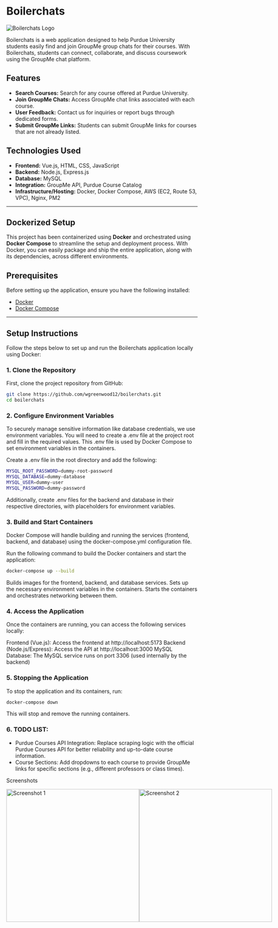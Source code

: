 # Boilerchats
![Boilerchats Logo](https://github.com/wgreenwood12/Purdue-Boilerchats/blob/main/vue-project/ghost1.png)

Boilerchats is a web application designed to help Purdue University students easily find and join GroupMe group chats for their courses. With Boilerchats, students can connect, collaborate, and discuss coursework using the GroupMe chat platform.

## Features
- **Search Courses:** Search for any course offered at Purdue University.
- **Join GroupMe Chats:** Access GroupMe chat links associated with each course.
- **User Feedback:** Contact us for inquiries or report bugs through dedicated forms.
- **Submit GroupMe Links:** Students can submit GroupMe links for courses that are not already listed.

## Technologies Used
- **Frontend:** Vue.js, HTML, CSS, JavaScript
- **Backend:** Node.js, Express.js
- **Database:** MySQL
- **Integration:** GroupMe API, Purdue Course Catalog
- **Infrastructure/Hosting:** Docker, Docker Compose, AWS (EC2, Route 53, VPC), Nginx, PM2

---

## Dockerized Setup

This project has been containerized using **Docker** and orchestrated using **Docker Compose** to streamline the setup and deployment process. With Docker, you can easily package and ship the entire application, along with its dependencies, across different environments.

## Prerequisites

Before setting up the application, ensure you have the following installed:

- [Docker](https://docs.docker.com/get-docker/)
- [Docker Compose](https://docs.docker.com/compose/install/)

---

## Setup Instructions

Follow the steps below to set up and run the Boilerchats application locally using Docker:

### 1. Clone the Repository

First, clone the project repository from GitHub:

```bash
git clone https://github.com/wgreenwood12/boilerchats.git
cd boilerchats
```
### 2. Configure Environment Variables

To securely manage sensitive information like database credentials, we use environment variables. You will need to create a .env file at the project root and fill in the required values. This .env file is used by Docker Compose to set environment variables in the containers.

Create a .env file in the root directory and add the following:
```bash
MYSQL_ROOT_PASSWORD=dummy-root-password
MYSQL_DATABASE=dummy-database
MYSQL_USER=dummy-user
MYSQL_PASSWORD=dummy-password
```
Additionally, create .env files for the backend and database in their respective directories, with placeholders for environment variables.

### 3. Build and Start Containers
Docker Compose will handle building and running the services (frontend, backend, and database) using the docker-compose.yml configuration file.

Run the following command to build the Docker containers and start the application:

```bash
docker-compose up --build
```
Builds images for the frontend, backend, and database services.
Sets up the necessary environment variables in the containers.
Starts the containers and orchestrates networking between them.

### 4. Access the Application
Once the containers are running, you can access the following services locally:

Frontend (Vue.js): Access the frontend at http://localhost:5173
Backend (Node.js/Express): Access the API at http://localhost:3000
MySQL Database: The MySQL service runs on port 3306 (used internally by the backend)

### 5. Stopping the Application
To stop the application and its containers, run:

```bash
docker-compose down
```
This will stop and remove the running containers.

### 6. TODO LIST:
- Purdue Courses API Integration: Replace scraping logic with the official Purdue Courses API for better reliability and up-to-date course information.
- Course Sections: Add dropdowns to each course to provide GroupMe links for specific sections (e.g., different professors or class times).


Screenshots
<div style="display: flex; justify-content: space-between;"> <img src="https://github.com/user-attachments/assets/c2829a96-b6f1-4b53-bb7d-f2990739660e" alt="Screenshot 1" height="350px"> <img src="https://github.com/user-attachments/assets/d9dc44db-836a-4cc1-b341-b60f5fafd863" alt="Screenshot 2" height="350px"> </div>

